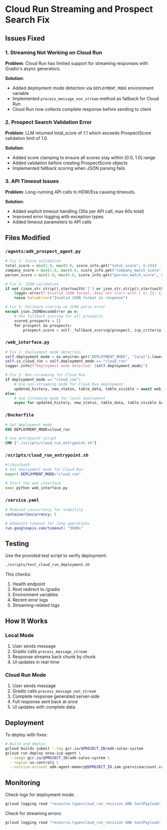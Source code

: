 # Cloud Run Streaming and Prospect Search Fix

## Issues Fixed

### 1. Streaming Not Working on Cloud Run
**Problem**: Cloud Run has limited support for streaming responses with Gradio's async generators.

**Solution**: 
- Added deployment mode detection via `DEPLOYMENT_MODE` environment variable
- Implemented `process_message_non_stream` method as fallback for Cloud Run
- Cloud Run now collects complete response before sending to client

### 2. Prospect Search Validation Error
**Problem**: LLM returned total_score of 1.1 which exceeds ProspectScore validation limit of 1.0.

**Solution**:
- Added score clamping to ensure all scores stay within [0.0, 1.0] range
- Added validation before creating ProspectScore objects
- Implemented fallback scoring when JSON parsing fails

### 3. API Timeout Issues
**Problem**: Long-running API calls to HDW/Exa causing timeouts.

**Solution**:
- Added explicit timeout handling (30s per API call, max 60s total)
- Improved error logging with exception types
- Added timeout parameters to API calls

## Files Modified

### `/agents/adk_prospect_agent.py`
```python
# Fix 1: Score validation
total_score = min(1.0, max(0.0, score_info.get("total_score", 0.5)))
company_score = min(1.0, max(0.0, score_info.get("company_match_score", 0.5)))
person_score = min(1.0, max(0.0, score_info.get("person_match_score", 0.5)))

# Fix 2: JSON validation
if not (json_str.strip().startswith('[') or json_str.strip().startswith('{')):
    logger.error(f"Invalid JSON format, does not start with [ or {{: {json_str[:100]}...")
    raise ValueError("Invalid JSON format in response")

# Fix 3: Fallback scoring on JSON parse error
except json.JSONDecodeError as e:
    # Use fallback scoring for all prospects
    scored_prospects = []
    for prospect in prospects:
        prospect.score = self._fallback_scoring(prospect, icp_criteria)
```

### `/web_interface.py`
```python
# Fix 1: Deployment mode detection
self.deployment_mode = os.environ.get("DEPLOYMENT_MODE", "local").lower()
self.is_cloud_run = self.deployment_mode == "cloud_run"
logger.info(f"Deployment mode detected: {self.deployment_mode}")

# Fix 2: Non-streaming for Cloud Run
if deployment_mode == "cloud_run":
    # Use non-streaming mode for Cloud Run deployment
    updated_history, new_status, table_data, table_visible = await web_interface.process_message_non_stream(...)
else:
    # Use streaming mode for local deployment
    async for updated_history, new_status, table_data, table_visible in web_interface.process_message_stream(...):
```

### `/Dockerfile`
```dockerfile
# Set deployment mode
ENV DEPLOYMENT_MODE=cloud_run

# Use entrypoint script
CMD ["./scripts/cloud_run_entrypoint.sh"]
```

### `/scripts/cloud_run_entrypoint.sh`
```bash
#!/bin/bash
# Set deployment mode for Cloud Run
export DEPLOYMENT_MODE="cloud_run"

# Start the web interface
exec python web_interface.py
```

### `/service.yaml`
```yaml
# Reduced concurrency for stability
containerConcurrency: 5

# Adequate timeout for long operations
run.googleapis.com/timeout: "3600s"
```

## Testing

Use the provided test script to verify deployment:
```bash
./scripts/test_cloud_run_deployment.sh
```

This checks:
1. Health endpoint
2. Root redirect to /gradio
3. Environment variables
4. Recent error logs
5. Streaming-related logs

## How It Works

### Local Mode
1. User sends message
2. Gradio calls `process_message_stream`
3. Response streams back chunk by chunk
4. UI updates in real-time

### Cloud Run Mode
1. User sends message
2. Gradio calls `process_message_non_stream`
3. Complete response generated server-side
4. Full response sent back at once
5. UI updates with complete data

## Deployment

To deploy with fixes:
```bash
# Build and deploy
gcloud builds submit --tag gcr.io/$PROJECT_ID/adk-sales-system
gcloud run deploy onsa-icp-agent \
  --image gcr.io/$PROJECT_ID/adk-sales-system \
  --region us-central1 \
  --service-account adk-agent-memory@$PROJECT_ID.iam.gserviceaccount.com
```

## Monitoring

Check logs for deployment mode:
```bash
gcloud logging read "resource.type=cloud_run_revision AND textPayload:'Deployment mode detected'" --limit=5
```

Check for streaming errors:
```bash
gcloud logging read "resource.type=cloud_run_revision AND textPayload:'streaming'" --limit=10
```